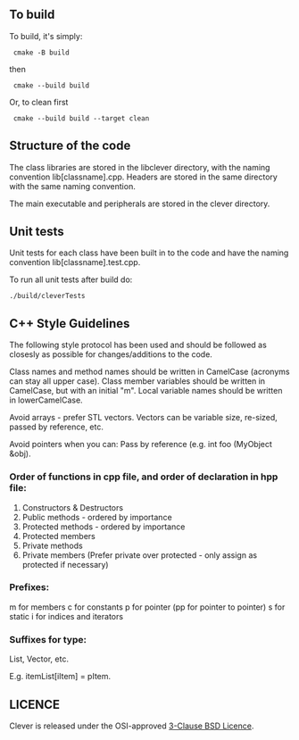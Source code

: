## To build

To build, it's simply:
```
 cmake -B build
```
then
```
 cmake --build build
```
Or, to clean first
```
 cmake --build build --target clean
```

## Structure of the code

The class libraries are stored in the libclever directory, with the naming
convention lib[classname].cpp. Headers are stored in the same directory with
the same naming convention.

The main executable and peripherals are stored in the clever directory.


## Unit tests

Unit tests for each class have been built in to the code and have the naming 
convention lib[classname].test.cpp.

To run all unit tests after build do:
```
./build/cleverTests
```

## C++ Style Guidelines

The following style protocol has been used and should be followed as closesly as
possible for changes/additions to the code.

Class names and method names should be written in CamelCase (acronyms can stay all upper case).
Class member variables should be written in CamelCase, but with an initial "m".
Local variable names should be written in lowerCamelCase.

Avoid arrays - prefer STL vectors. Vectors can be variable size, re-sized, passed by reference, etc.

Avoid pointers when you can:
Pass by reference (e.g. int foo (MyObject &obj).

### Order of functions in cpp file, and order of declaration in hpp file:

1. Constructors & Destructors
2. Public methods - ordered by importance
3. Protected methods - ordered by importance
4. Protected members
5. Private methods
6. Private members
(Prefer private over protected - only assign as protected if necessary)

### Prefixes:

m for members
c for constants
p for pointer (pp for pointer to pointer)
s for static
i for indices and iterators

### Suffixes for type:

List, Vector, etc.

E.g. itemList[iItem] = pItem.



## LICENCE

Clever is released under the OSI-approved [3-Clause BSD Licence](https://opensource.org/licenses/BSD-3-Clause).
